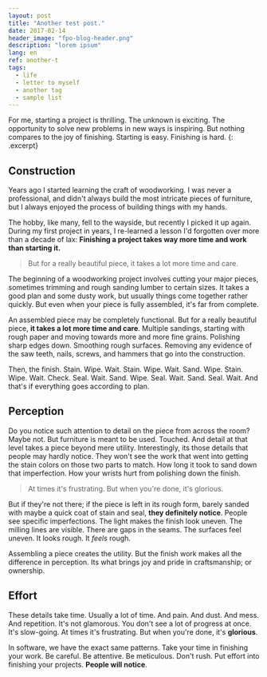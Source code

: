 ```yaml
---
layout: post
title: "Another test post."
date: 2017-02-14
header_image: "fpo-blog-header.png"
description: "lorem ipsum"
lang: en
ref: another-t
tags:
  - life
  - letter to myself
  - another tag
  - sample list
---
```

For me, starting a project is thrilling. The unknown is exciting. The opportunity to solve new problems in new ways is inspiring. But nothing compares to the joy of finishing. Starting is easy. Finishing is hard.
{: .excerpt}

## Construction
Years ago I started learning the craft of woodworking. I was never a professional, and didn't always build the most intricate pieces of furniture, but I always enjoyed the process of building things with my hands.

The hobby, like many, fell to the wayside, but recently I picked it up again. During my first project in years, I re-learned a lesson I'd forgotten over more than a decade of lax: **Finishing a project takes way more time and work than starting it.**

<blockquote class="pullquote qr">
But for a really beautiful piece, it takes a lot more time and care.
</blockquote>

The beginning of a woodworking project involves cutting your major pieces, sometimes trimming and rough sanding lumber to certain sizes. It takes a good plan and some dusty work, but usually things come together rather quickly. But even when your piece is fully assembled, it's far from complete.

An assembled piece may be completely functional. But for a really beautiful piece, **it takes a lot more time and care**. Multiple sandings, starting with rough paper and moving towards more and more fine grains. Polishing sharp edges down. Smoothing rough surfaces. Removing any evidence of the saw teeth, nails, screws, and hammers that go into the construction.

Then, the finish. Stain. Wipe. Wait. Stain. Wipe. Wait. Sand. Wipe. Stain. Wipe. Wait. Check. Seal. Wait. Sand. Wipe. Seal. Wait. Sand. Seal. Wait. And that's if everything goes according to plan.

## Perception

Do you notice such attention to detail on the piece from across the room? Maybe not. But furniture is meant to be used. Touched. And detail at that level takes a piece beyond mere utility. Interestingly, its those details that people may hardly notice.  They won't see the work that went into getting the stain colors on those two parts to match. How long it took to sand down that imperfection. How your wrists hurt from polishing down the finish.

<blockquote class="pullquote ql">
At times it's frustrating. But when you're done, it's glorious.
</blockquote>

But if they're not there; if the piece is left in its rough form, barely sanded with maybe a quick coat of stain and seal, **they definitely notice**. People see specific imperfections. The light makes the finish look uneven. The milling lines are visible. There are gaps in the seams. The surfaces feel uneven. It looks rough. It *feels* rough.

Assembling a piece creates the utility. But the finish work makes all the difference in perception. Its what brings joy and pride in craftsmanship; or ownership.

## Effort

These details take time. Usually a lot of time. And pain. And dust. And mess. And repetition. It's not glamorous. You don't see a lot of progress at once. It's slow-going. At times it's frustrating. But when you're done, it's **glorious**.

In software, we have the exact same patterns. Take your time in finishing your work. Be careful. Be attentive. Be meticulous. Don't rush. Put effort into finishing your projects. **People will notice**.
